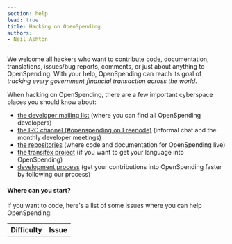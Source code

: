 ```yaml
---
section: help
lead: true
title: Hacking on OpenSpending
authors:
- Neil Ashton
---
```

We welcome all hackers who want to contribute code, documentation, translations, issues/bug reports, comments, or just about anything to OpenSpending. With your help, OpenSpending can reach its goal of *tracking every government financial transaction across the world*.

When hacking on OpenSpending, there are a few important cyberspace places you should know about:

* [the developer mailing list](http://lists.okfn.org/mailman/listinfo/openspending-dev) (where you can find all OpenSpending developers)
* [the IRC channel (#openspending on Freenode)](http://webchat.freenode.net/?channels=openspending) (informal chat and the monthly developer meetings)
* [the repositories](http://github.com/openspending/) (where code and documentation for OpenSpending live)
* [the transifex project](https://www.transifex.com/projects/p/openspending/) (if you want to get your language into OpenSpending)
* [development process](/help/development/process) (get your contributions into OpenSpending faster by following our process)

#### Where can you start?

If you want to code, here's a list of some issues where you can help OpenSpending:

<table id="github-issues" class="table">
<tr>
<th>Difficulty</th>
<th>Issue</th>
</tr>
</table>
<script src="http://openspending.org/static/openspendingjs/lib/vendor/jquery.js"></script>
<script type="text/javascript">
  var issues = $("#github-issues");
  var github = "https://api.github.com/repos/openspending/openspending/issues"
  var labels = [{name:"Volunteer: simple", colour:"#bfe5bf"},
                {name:"Volunteer: medium", colour:"#fad8c7"},
                {name:"Volunteer: hard", colour:"#f7c6c7"}];
  for (idx in labels) {
    var label = labels[idx];
    $.ajax({
      url: github,
      data: {labels:label.name},
      success: function(data) {
        $.each(data, function(i) {
          issues.append('
<tr>
<td>'
                        + '<span class="label" style="background:'
                        + label.colour
                        + '; color: #222222; text-shadow: 0 -1px 0 rgba(255, 255, 255, 0.75);">'
                        + label.name
                        + '</td>
<td><a href="'
                        + this.html_url
                        + '">'
                        + this.title
                        + '</a></td>
</tr>
'
                       );
        });
      },
      async: false,
    });
  }
</script>

